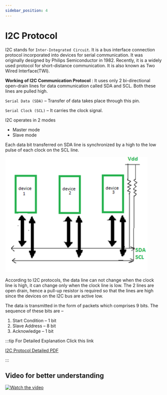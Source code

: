 ```yaml
---
sidebar_position: 4
---
```


# I2C Protocol

I2C stands for `Inter-Integrated Circuit`. It is a bus interface connection protocol incorporated into devices for serial communication. It was originally designed by Philips Semiconductor in 1982. Recently, it is a widely used protocol for short-distance communication. It is also known as Two Wired Interface(TWI).

**Working of I2C Communication Protocol** : It uses only 2 bi-directional open-drain lines for data communication called SDA and SCL. Both these lines are pulled high.

`Serial Data (SDA)` – Transfer of data takes place through this pin.

`Serial Clock (SCL)` – It carries the clock signal.

I2C operates in 2 modes 
* Master mode
* Slave mode

Each data bit transferred on SDA line is synchronized by a high to the low pulse of each clock on the SCL line.

![I2C PROTOCOL](/img/I2C.png)

According to I2C protocols, the data line can not change when the clock line is high, it can change only when the clock line is low. The 2 lines are open drain, hence a pull-up resistor is required so that the lines are high since the devices on the I2C bus are active low. 

The data is transmitted in the form of packets which comprises 9 bits. The sequence of these bits are –

1. Start Condition – 1 bit
2. Slave Address – 8 bit
3. Acknowledge – 1 bit
   
:::tip For Detailed Explanation Click this link

[I2C Protocol Detailed PDF](https://www.ti.com/lit/an/slva704/slva704.pdf?ts=1644810922348&ref_url=https%253A%252F%252Fwww.google.com%252F)

:::

## Video for better understanding

[![Watch the video](https://img.youtube.com/vi/Xa7k06z7kvI/maxresdefault.jpg)](https://www.youtube.com/watch?v=Xa7k06z7kvI&list=PLz90r39PZN2VDuQhqEl9ACOZVOTKMITq1&index=15)